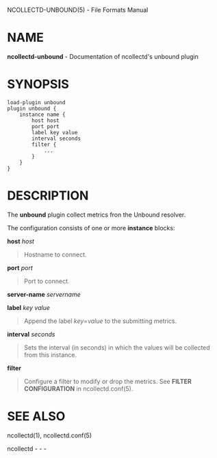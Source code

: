 NCOLLECTD-UNBOUND(5) - File Formats Manual

# NAME

**ncollectd-unbound** - Documentation of ncollectd's unbound plugin

# SYNOPSIS

	load-plugin unbound
	plugin unbound {
	    instance name {
	        host host
	        port port
	        label key value
	        interval seconds
	        filter {
	            ...
	        }
	    }
	}

# DESCRIPTION

The **unbound** plugin collect metrics fron the Unbound resolver.

The configuration consists of one or more **instance** blocks:

**host** *host*

> Hostname to connect.

**port** *port*

> Port to connect.

**server-name** *servername*

**label** *key* *value*

> Append the label *key*=*value* to the submitting metrics.

**interval** *seconds*

> Sets the interval (in seconds) in which the values will be collected
> from this instance.

**filter**

> Configure a filter to modify or drop the metrics.
> See **FILTER CONFIGURATION** in
> ncollectd.conf(5).

# SEE ALSO

ncollectd(1),
ncollectd.conf(5)

ncollectd - - -
